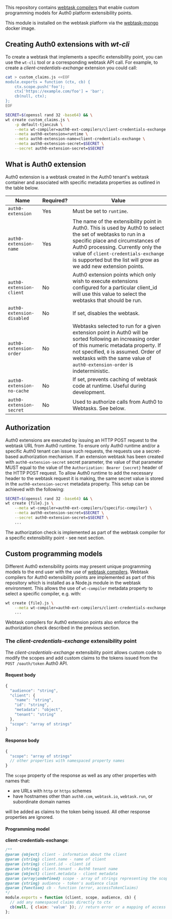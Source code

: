 This repository contains [webtask compilers](https://webtask.io/docs/webtask-compilers) that enable custom programming models for Auth0 platform extensibility points. 

This module is installed on the webtask platform via the [webtask-mongo](https://github.com/auth0/webtask-mongo) docker image. 

## Creating Auth0 extensions with *wt-cli*

To create a webtask that implements a specific extensibility point, you can use the `wt-cli` tool or a corresponding webtask API call. For example, to create a *client-credentials-exchange* extension you could call: 

```bash
cat > custom_claims.js <<EOF
module.exports = function (ctx, cb) {
    ctx.scope.push('foo');
    ctx['https://example.com/foo'] = 'bar';
    cb(null, ctx);  
};
EOF

SECRET=$(openssl rand 32 -base64) && \
wt create custom_claims.js \
    -p default-tjanczuk \
    --meta wt-compiler=auth0-ext-compilers/client-credentials-exchange \
    --meta auth0-extension=runtime \
    --meta auth0-extension-name=client-credentials-exchange \
    --meta auth0-extension-secret=$SECRET \
    --secret auth0-extension-secret=$SECRET
```

## What is Auth0 extension

Auth0 extension is a webtask created in the Auth0 tenant's webtask container and associated with specific metadata properties as outlined in the table below. 

|  Name  |  Required?  |  Value  |
| --- | --- | --- |
| `auth0-extension`  | Yes | Must be set to `runtime`. |
| `auth0-extension-name` | Yes | The name of the extensibility point in Auth0. This is used by Auth0 to select the set of webtasks to run in a specific place and circumstances of Auth0 processing. Currently only the value of `client-credentials-exchange` is supported but the list will grow as we add new extension points. |
| `auth0-extension-client` | No | Auth0 extension points which only wish to execute extensions configured for a particular client_id will use this value to select the webtasks that should be run. |
| `auth0-extension-disabled` | No | If set, disables the webtask. |
| `auth0-extension-order` | No | Webtasks selected to run for a given extension point in Auth0 will be sorted following an increasing order of this numeric metadata property. If not specified, `0` is assumed. Order of webtasks with the same value of `auth0-extension-order` is indeterministic. |
| `auth0-extension-no-cache` | No | If set, prevents caching of webtask code at runtime. Useful during development. |
| `auth0-extension-secret` | No | Used to authorize calls from Auth0 to Webtasks. See below. |

## Authorization

Auth0 extensions are executed by issuing an HTTP POST request to the webtask URL from Auth0 runtime. To ensure only Auth0 runtime and/or a specific Auth0 tenant can issue such requests, the requests use a secret-based authorization mechanism. If an extension webtask has been created with `auth0-extension-secret` secret parameter, the value of that parameter MUST equal to the value of the `Authorization: Bearer {secret}` header of the HTTP POST request. To allow Auth0 runtime to add the necessary header to the webtask request it is making, the same secret value is stored in the `auth0-extension-secret` metadata property. This setup can be achieved with the following: 

```bash
SECRET=$(openssl rand 32 -base64) && \
wt create {file}.js \
    --meta wt-compiler=auth0-ext-compilers/{specific-compiler} \
    --meta auth0-extension-secret=$SECRET \
    --secret auth0-extension-secret=$SECRET \
    ...
```

The authorization check is implemented as part of the webtask compiler for a specific extensibility point - see next section.

## Custom programming models

Different Auth0 extensibility points may present unique programming models to the end user with the use of [webtask compilers](https://webtask.io/docs/webtask-compilers). Webtask compilers for Auth0 extensibility points are implemented as part of this repository which is installed as a Node.js module in the webtask environment. This allows the use of `wt-compiler` metadata property to select a specific compiler, e.g. with: 

```bash
wt create {file}.js \
    --meta wt-compiler=auth0-ext-compilers/client-credentials-exchange \
    ...
```

Webtask compilers for Auth0 extension points also enforce the authorization check described in the previous section. 

### The *client-credentials-exchange* extensibility point

The *client-credentials-exchange* extensibility point allows custom code to modify the scopes and add custom claims to the tokens issued from the `POST /oauth/token` Auth0 API.

#### Request body

```javascript
{
  "audience": "string",
  "client": {
    "name": "string",
    "id": "string",
    "metadata": "object",
    "tenant": "string"
  },
  "scope": "array of strings"
}
```

#### Response body

```javascript
{
  "scope": "array of strings"
  // other properties with namespaced property names
}
```

The `scope` property of the response as well as any other properties with names that: 

* are URLs with `http` or `https` schemes
* have hostnames other than `auth0.com`, `webtask.io`, `webtask.run`, or subordinate domain names

will be added as claims to the token being issued. All other response properties are ignored. 

#### Programming model

**client-credentials-exchange**:

```javascript
/**
@param {object} client - information about the client
@param {string} client.name - name of client
@param {string} client.id - client id
@param {string} client.tenant - Auth0 tenant name
@param {object} client.metadata - client metadata
@param {array|undefined} scope - array of strings representing the scope claim or undefined
@param {string} audience - token's audience claim
@param {function} cb - function (error, accessTokenClaims)
*/
module.exports = function (client, scope, audience, cb) {
  // add any namespaced claims directly to ctx
  cb(null, { claim: 'value' }); // return error or a mapping of access token claims
};
```
